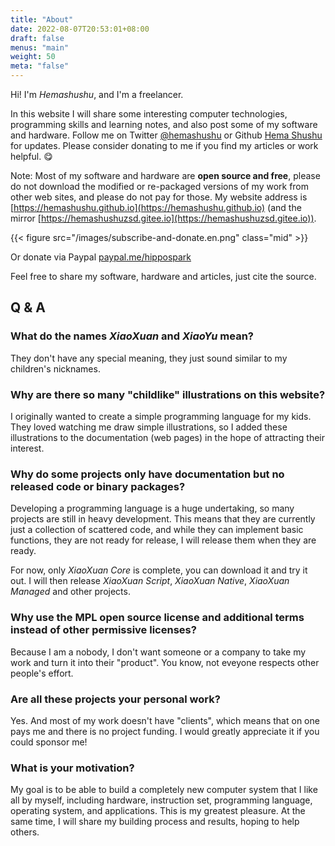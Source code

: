 ```yaml
---
title: "About"
date: 2022-08-07T20:53:01+08:00
draft: false
menus: "main"
weight: 50
meta: "false"
---
```


Hi! I'm _Hemashushu_, and I'm a freelancer.

In this website I will share some interesting computer technologies, programming skills and learning notes, and also post some of my software and hardware. Follow me on Twitter [@hemashushu](https://twitter.com/hemashushu) or Github [Hema Shushu](https://github.com/hemashushu) for updates. Please consider donating to me if you find my articles or work helpful. 😋

Note: Most of my software and hardware are **open source and free**, please do not download the modified or re-packaged versions of my work from other web sites, and please do not pay for those. My website address is [https://hemashushu.github.io](https://hemashushu.github.io) (and the mirror [https://hemashushuzsd.gitee.io](https://hemashushuzsd.gitee.io)).

{{< figure src="/images/subscribe-and-donate.en.png" class="mid" >}}

Or donate via Paypal [paypal.me/hippospark](https://paypal.me/hippospark)

Feel free to share my software, hardware and articles, just cite the source.

## Q & A

### What do the names _XiaoXuan_ and _XiaoYu_ mean?

They don't have any special meaning, they just sound similar to my children's nicknames.

### Why are there so many "childlike" illustrations on this website?

I originally wanted to create a simple programming language for my kids. They
loved watching me draw simple illustrations, so I added these illustrations to the documentation (web pages) in the hope of attracting their interest.

### Why do some projects only have documentation but no released code or binary packages?

Developing a programming language is a huge undertaking, so many projects are still in heavy development. This means that they are currently just a collection of scattered code, and while they can implement basic functions, they are not ready for release, I will release them when they are ready.

For now, only _XiaoXuan Core_ is complete, you can download it and try it out. I will then release _XiaoXuan Script_, _XiaoXuan Native_, _XiaoXuan Managed_ and other projects.

### Why use the MPL open source license and additional terms instead of other permissive licenses?

Because I am a nobody, I don't want someone or a company to take my work and turn it into their "product". You know, not eveyone respects other people's effort.

### Are all these projects your personal work?

Yes. And most of my work doesn't have "clients", which means that on one pays me and there is no project funding. I would greatly appreciate it if you could sponsor me!

### What is your motivation?

My goal is to be able to build a completely new computer system that I like all by myself, including hardware, instruction set, programming language, operating system, and applications. This is my greatest pleasure. At the same time, I will share my building process and results, hoping to help others.
